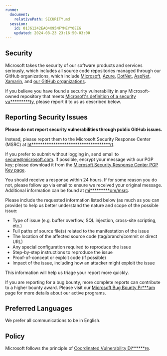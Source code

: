 ```yaml
---
runme:
  document:
    relativePath: SECURITY.md
  session:
    id: 01J61242EAQ4X95NFYMEYY0EEG
    updated: 2024-08-23 23:16:50-03:00
---
```


<!-- BEGIN MICROSOFT SECURITY.MD V0**.8 BLOCK -->

## Security

Microsoft takes the security of our software products and services seriously, which includes all source code repositories managed through our GitHub organizations, which include [Microsoft](ht************************ft), [Azure](ht********************re), [DotNet](ht*********************et), [AspNet](ht*********************et), [Xamarin](ht**********************in), and [our GitHub organizations](ht****************************om/).

If you believe you have found a security vulnerability in any Microsoft-owned repository that meets [Microsoft's definition of a security vu*********ty](ht*****************************************************************************=1), please report it to us as described below.

## Reporting Security Issues

**Please do not report security vulnerabilities through public GitHub issues.**

Instead, please report them to the Microsoft Security Response Center (MSRC) at [ht************************************rt](ht********************************************rt).

If you prefer to submit without logging in, send email to [secure@microsoft.com](mailto:secure@microsoft.com).  If possible, encrypt your message with our PGP key; please download it from the [Microsoft Security Response Center PGP Key page](ht***************************************************=2).

You should receive a response within 24 hours. If for some reason you do not, please follow up via email to ensure we received your original message. Additional information can be found at [mi*********om/msrc](ht**************************************=2).

Please include the requested information listed below (as much as you can provide) to help us better understand the nature and scope of the possible issue:

* Type of issue (e.g. buffer overflow, SQL injection, cross-site scripting, etc.)
* Full paths of source file(s) related to the manifestation of the issue
* The location of the affected source code (tag/branch/commit or direct URL)
* Any special configuration required to reproduce the issue
* Step-by-step instructions to reproduce the issue
* Proof-of-concept or exploit code (if possible)
* Impact of the issue, including how an attacker might exploit the issue

This information will help us triage your report more quickly.

If you are reporting for a bug bounty, more complete reports can contribute to a higher bounty award. Please visit our [Microsoft Bug Bounty Pr***am](ht*********************************************=2) page for more details about our active programs.

## Preferred Languages

We prefer all communications to be in English.

## Policy

Microsoft follows the principle of [Coordinated Vulnerability Di******re](ht******************************************=2).

<!-- END MICROSOFT SECURITY.MD BLOCK -->
